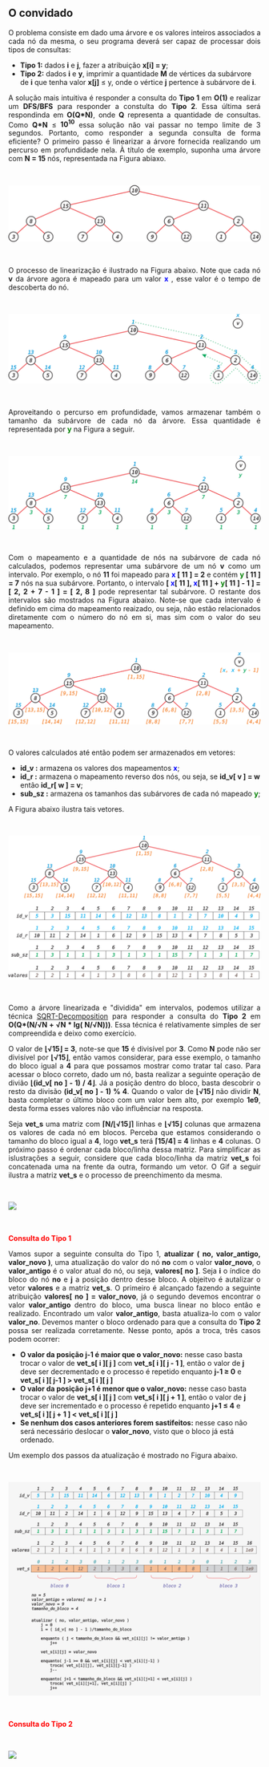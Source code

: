<div id="convidado"></div>

## O convidado

<p align="justify">
  O problema consiste em dado uma árvore e os valores inteiros associados a cada nó da mesma, o seu programa deverá ser capaz de  processar dois tipos de consultas:
  <ul>
    <li class="justified">
      <b>Tipo 1:</b> dados <b>i</b> e <b>j</b>, fazer a atribuição <b>x[i] = y</b>;
    </li>
    <li class="justified">
      <b>Tipo 2:</b> dados <b>i</b> e <b>y</b>, imprimir a quantidade <b>M</b> de vértices da subárvore de <b>i</b> que tenha valor <b>x[j]</b> &le; y, onde o vértice <b>j</b> pertence à subárvore de <b>i</b>.
    </li>
  </ul>
</p>

<p align="justify">
  A solução mais intuitiva é responder a consulta do <b>Tipo 1</b> em <b>O(1)</b> e realizar um <b>DFS/BFS</b> para responder a constulta do <b>Tipo 2</b>. Essa última será respondinda em <b>O(Q*N)</b>, onde <b>Q</b> representa a quantidade de consultas. Como <b>Q*N</b> &le; <b>10<sup>10</sup></b> essa solução não vai passar no tempo limite de 3 segundos. Portanto, como responder a segunda consulta de forma eficiente? O primeiro passo é linearizar a árvore fornecida realizando um percurso em profundidade nela. À título de exemplo, suponha uma árvore com <b>N = 15</b> nós, representada na Figura abiaxo.
</p>

<p>&nbsp;</p>
<p><img src="/_assets/images/tree.png" class="center-image"></p>
<p>&nbsp;</p>

<p align="justify">
  O processo de linearização é ilustrado na Figura abaixo. Note que cada nó <b>v</b> da árvore agora é mapeado para um valor <font color="blue"> <b>x</b> </font>, esse valor é o tempo de descoberta do nó.
</p>

<p>&nbsp;</p>
<p><img src="/_assets/images/percurso.png" class="center-image"></p>
<p>&nbsp;</p>

<p align="justify">
  Aproveitando o percurso em profundidade, vamos armazenar também o tamanho da subárvore de cada nó da árvore. Essa quantidade é representada por <font color="green"> <b>y</b> </font> na Figura a seguir.
</p>

<p>&nbsp;</p>
<p><img src="/_assets/images/sub.png" class="center-image"></p>
<p>&nbsp;</p>

<p align="justify">
  Com o mapeamento e a quantidade de nós na subárvore de cada nó calculados, podemos representar uma subárvore de um nó <b>v</b> como um intervalo. Por exemplo, o nó <b>11</b> foi mapeado para <b><font color="blue">x</font> [ 11 ] = 2</b> e contém <b><font color="green">y</font> [ 11 ] = 7</b> nós na sua subárvore. Portanto, o intervalo <b>[ <font color="blue">x</font>[ 11 ], <font color="blue">x</font>[ 11 ] + <font color="green">y</font>[ 11 ] - 1 ] = [ 2, 2 + 7 - 1 ] = [ 2, 8 ]</b> pode representar tal subárvore. O restante dos intervalos são mostrados na Figura abaixo. Note-se que cada intervalo é definido em cima do mapeamento reaizado, ou seja, não estão relacionados diretamente com o número do nó em si, mas sim com o valor do seu mapeamento. 
</p>

<p>&nbsp;</p>
<p><img src="/_assets/images/range.png" class="center-image"></p>
<p>&nbsp;</p>

<p align="justify">
  O valores calculados até então podem ser armazenados em vetores:
  <ul>
    <li class="justified">
      <b>id_v :</b> armazena os valores dos mapeamentos <b><font color="blue">x</font></b>;
    </li>
    <li class="justified">
      <b>id_r :</b> armazena o mapeamento reverso dos nós, ou seja, se <b> id_v[ v ] = w</b> então <b>id_r[ w ] = v</b>;
    </li>
    <li class="justified">
      <b>sub_sz :</b> armazena os tamanhos das subárvores de cada nó mapeado <b><font color="green">y</font></b>;
    </li>
  </ul>
</p>

A Figura abaixo ilustra tais vetores.

<p>&nbsp;</p>
<p><img src="/_assets/images/vetores.png" class="center-image"></p>
<p>&nbsp;</p>

<p align="justify">
  Como a árvore linearizada e "dividida" em intervalos, podemos utilizar a técnica <a href="http://www.geeksforgeeks.org/sqrt-square-root-decomposition-technique-set-1-introduction/">SQRT-Decomposition</a> para responder a consulta do <b>Tipo 2</b> em <b>O(Q*(N/&radic;N + &radic;N * lg( N/&radic;N)))</b>. Essa técnica é relativamente simples de ser compreendida e deixo como exercício. 
</p>

<p align="justify">
  O valor de <b>&lfloor;&radic;15&rfloor; = 3</b>, note-se que <b>15</b> é divisível por <b>3</b>. Como <b>N</b> pode não ser divisível por <b>&lfloor;&radic;15&rfloor;</b>, então vamos considerar, para esse exemplo, o tamanho do bloco igual a <b>4</b> para que possamos mostrar como tratar tal caso. Para acessar o bloco correto, dado um nó, basta realizar a seguinte operação de divião <b> &lfloor;(id_v[ no ] - 1) / 4&rfloor;</b>. Já a posição dentro do bloco, basta descobrir o resto da divisão <b>(id_v[ no ] - 1) % 4</b>. Quando o valor de <b>&lfloor;&radic;15&rfloor;</b> não dividir <b>N</b>, basta completar o último bloco com um valor bem alto, por exemplo <b>1e9</b>, desta forma esses valores não vão influênciar na resposta. 
</p>

<p align="justify">
  Seja <b>vet_s</b> uma matriz com <b>&lceil;N/&lfloor;&radic;15&rfloor;&rceil;</b> linhas e <b>&lfloor;&radic;15&rfloor;</b> colunas que armazena os valores de cada nó em blocos. Perceba que estamos considerando o tamanho do bloco igual a <b>4</b>, logo <b>vet_s</b> terá <b>&lceil;15/4&rceil; = 4</b> linhas e <b>4</b> colunas. O próximo passo é ordenar cada bloco/linha dessa matriz. Para simplificar as islustrações a seguir, considere que cada bloco/linha da matriz <b>vet_s</b> foi concatenada uma na frente da outra, formando um vetor. O Gif a seguir ilustra a matriz <b>vet_s</b> e o processo de preenchimento da mesma.
</p>

<p>&nbsp;</p>
<p><img src="/_assets/images/blocos.gif" class="center-image"></p>
<p>&nbsp;</p>

<b><font color="red">Consulta do Tipo 1</font></b>

<p align="justify">
  Vamos supor a seguinte consulta do Tipo 1, <b>atualizar ( no, valor_antigo, valor_novo )</b>, uma atualização do valor do nó <b>no</b> com o valor <b>valor_novo</b>, o <b>valor_antigo</b> é o valor atual do nó, ou seja, <b>valores[ no ]</b>. Seja <b>i</b> o índice do bloco do nó <b>no</b> e <b>j</b> a posição dentro desse bloco. A objeitvo é autalizar o vetor <b>valores</b> e a matriz <b>vet_s</b>. O primeiro é alcançado fazendo a seguinte atribuição <b>valores[ no ] = valor_novo</b>, já o segundo devemos encontrar o valor <b>valor_antigo</b> dentro do bloco, uma busca linear no bloco então e realizado. Encontrado um valor <b>valor_antigo</b>, basta atualiza-lo com o valor <b>valor_no</b>. Devemos manter o bloco ordenado para que a consulta do <b>Tipo 2</b> possa ser realizada corretamente. Nesse ponto, após a troca, três casos podem ocorrer:
  <ul>
    <li class="justified">
      <b>O valor da posição j-1 é maior que o valor_novo:</b> nesse caso basta trocar o valor de <b>vet_s[ i ][ j ]</b> com <b>vet_s[ i ][ j - 1 ]</b>, então o valor de <b>j</b> deve ser decrementado e o processo é repetido enquanto <b>j-1 &ge; 0</b> e <b>vet_s[ i ][ j-1 ] > vet_s[ i ][ j ]</b>
    </li>
    <li class="justified">
      <b>O valor da posição j+1 é menor que o valor_novo:</b> nesse caso basta trocar o valor de <b>vet_s[ i ][ j ]</b> com <b>vet_s[ i ][ j + 1 ]</b>, então o valor de <b>j</b> deve ser incrementado e o processo é repetido enquanto <b>j+1 &le; 4</b> e <b>vet_s[ i ][ j + 1 ] < vet_s[ i ][ j ]</b>
    </li>
    <li class="justified">
      <b>Se nenhum dos casos anteriores forem sastifeitos:</b> nesse caso não será necessário deslocar o <b>valor_novo</b>, visto que o bloco já está ordenado.
    </li>
  </ul>
</p>


<p align="justify">
  Um exemplo dos passos da atualização é mostrado no Figura abaixo.
</p> 

<p>&nbsp;</p> 
<p><img src="/_assets/images/bk.png" class="center-image"></p> 
<p>&nbsp;</p>

<b><font color="red">Consulta do Tipo 2</font></b>
<p>&nbsp;</p>
<p><img src="/_assets/images/query.gif" class="center-image"></p>
<p>&nbsp;</p>

